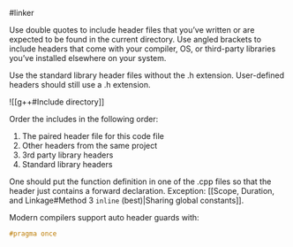 #linker

Use double quotes to include header files that you’ve written or are expected to be found in the current directory. Use angled brackets to include headers that come with your compiler, OS, or third-party libraries you’ve installed elsewhere on your system.

Use the standard library header files without the .h extension. User-defined headers should still use a .h extension.

![[g++#Include directory]]

Order the includes in the following order:
1. The paired header file for this code file
2. Other headers from the same project
3. 3rd party library headers
4. Standard library headers

One should put the function definition in one of the .cpp files so that the header just contains a forward declaration. Exception: [[Scope, Duration, and Linkage#Method 3 `inline` (best)|Sharing global constants]].

Modern compilers support auto header guards with:
```cpp
#pragma once
```


